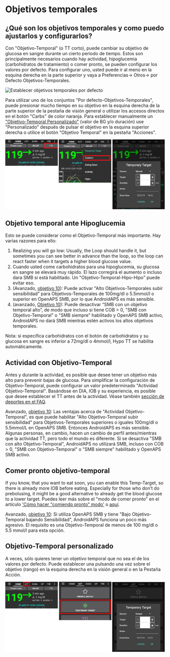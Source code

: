 # Objetivos temporales

## ¿Qué son los objetivos temporales y como puedo ajustarlos y configurarlos?

Con "Objetivo-Temporal" (o TT corto), puede cambiar su objetivo de glucosa en sangre durante un cierto periodo de tiempo. Estos son principalmente necesarios cuando hay actividad, hipoglucemia (carbohidratos de tratamiento) o comer pronto, se pueden configurar los valores por defecto. Para configurar uno, usted puede ir al menú en la esquina derecha en la parte superior y vaya a Preferencias-> Otros-> por Defecto Objetivos-Temporales.

![Establecer objetivos temporales por defecto](../images/TempTarget_Default.png)

Para utilizar uno de los conjuntos "Por defecto-Objetivos-Temporales", puede presionar mucho tiempo en su objetivo en la esquina derecha de la parte superior de la pestaña de visión general o utilizar los accesos directos en el botón "Carbs" de color naranja. Para establecer manualmente un ["Objetivo-Temporal Personalizado"](../Usage/temptarget#custom-temp-target) (valor de BG y/o duración) use "Personalizado" después de pulsar el objetivo en la esquina superior derecha o utilice el botón "Objetivo Temporal" en la pestaña "Acciones".

![Establecer el objetivo temporal](../images/TempTarget_Set2.png)

## Objetivo temporal ante Hipoglucemia

Esto se puede considerar como el Objetivo-Temporal más importante. Hay varias razones para ello:

1. Realizing you will go low: Usually, the Loop should handle it, but sometimes you can see better in advance than the loop, so the loop can react faster when it targets a higher blood glucose value.
2. Cuando usted come carbohidratos para una hipoglucemia, su glucosa en sangre se elevará muy rápido. El lazo corregirá el aumento o incluso dara SMB si está habilitado. Un "Objetivo-Temporal-Hipo-Hipo" puede evitar eso. 
3. (Avanzado, [objetivo 10](../Usage/Objectives#objective-10-enabling-additional-oref1-features-for-daytime-use-such-as-super-micro-bolus-smb)): Puede activar "Alto Objetivos-Temporales subir sensibilidad" para Objetivos-Temporales de 100mg/dl o 5.5mmol/l o superior en OpenAPS SMB, por lo que AndroidAPS es más sensible.
4. (avanzado, [Objetivo 10](../Usage/Objectives#objective-10-enabling-additional-oref1-features-for-daytime-use-such-as-super-micro-bolus-smb)): Puede desactivar “SMB con un objetivo temporal alto”, de modo que incluso si tiene COB > 0, "SMB con Objetivo-Temporal" o "SMB siempre" habilitado y OpenAPS SMB activo, AndroidAPS no dará SMB mientras estén activos los altos objetivos temporales. 

Nota: si especifica carbohidratos con el botón de carbohidratos y su glucosa en sangre es inferior a 72mg/dl o 4mmol/l, Hypo TT se habilita automáticamente.

## Actividad con Objetivo-Temporal

Antes y durante la actividad, es posible que desee tener un objetivo más alto para prevenir bajas de glucosa. Para simplificar la configuración de Objetivo-Temporal, puede configurar un valor predeterminado "Actividad Objetivo-Temporal". Basándose en DIA, IOB y su experiencia, es posible que desee establecer el TT antes de la actividad. Véase también [sección de deportes en el FAQ](../Getting-Started/FAQ#sports).

Avanzado, [objetivo 10](../Usage/Objectives#objective-10-enabling-additional-oref1-features-for-daytime-use-such-as-super-micro-bolus-smb): Las ventajas acerca de "Actividad Objetivo-Temporal", es que puede habilitar "Alto Objetivo-Temporal subir sensibilidad" para Objetivos-Temporales superiores o iguales 100mg/dl o 5.5mmol/L en OpenAPS SMB. Entonces AndroidAPS es más sensible. Algunas personas, en cambio, hacen un cambio de perfil antes/mientras que la actividad TT, pero todo el mundo es diferente. Si se desactiva "SMB con alto Objetivo-Temporal", AndroidAPS no utilizará SMB, incluso con COB > 0, "SMB con Objetivo-Temporal" o "SMB siempre" habilitado y OpenAPS SMB activo.

## Comer pronto objetivo-temporal

If you know, that you want to eat soon, you can enable this Temp-Target, so there is already more IOB before eating. Especially for those who don’t do prebolusing, it might be a good alternative to already get the blood glucose to a lower target. Puedes leer más sobre el "modo de comer pronto" en el artículo ['Cómo hacer "comiendo pronto" modo'](https://diyps.org/2015/03/26/how-to-do-eating-soon-mode-diyps-lessons-learned/) o [aquí](https://diyps.org/tag/eating-soon-mode/).

Avanzado, [objetivo 10](../Usage/Objectives#objective-10-enabling-additional-oref1-features-for-daytime-use-such-as-super-micro-bolus-smb): Si utiliza OpenAPS SMB y tiene "Bajo Objetivo-Temporal bajando Sensibilidad", AndroidAPS funciona un poco más agresivo. El requisito es una Objetivo-Temporal de menos de 100 mg/dl o 5.5 mmol/l para esta opción.

## Objetivo-Temporal personalizado

A veces, sólo quieres tener un objetivo temporal que no sea el de los valores por defecto. Puede establecer una pulsando una vez sobre el objetivo (rango) en la esquina derecha en la visión general o en la Pestaña Acción.

![Establecer el objetivo temporal a través de la pestaña Acción](../images/TempTarget_ActionTab.png)